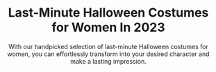 ---
layout: post
title: Last-Minute Halloween Costumes for Women In 2023
subtitle: With our handpicked selection of last-minute Halloween costumes for women, you can effortlessly transform into your desired character and make a lasting impression.
header-img: "img/post/2023/09/copied/last-minute-halloween-costumes-womens.jpg"
header-style: text
permalink: "/last-minute-halloween-costumes-women/"
catalog: true
tags:
  - Recipients 
  - Men
---    